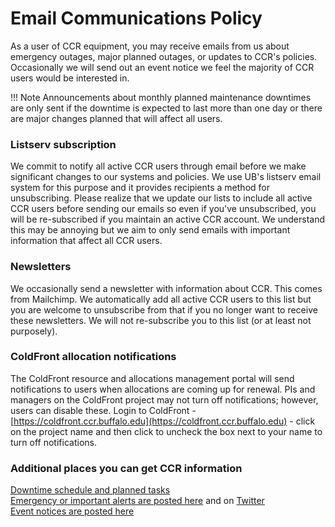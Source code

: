 # Email Communications Policy

As a user of CCR equipment, you may receive emails from us about emergency outages, major planned outages, or updates to CCR's policies.  Occasionally we will send out an event notice we feel the majority of CCR users would be interested in.  

!!! Note
    Announcements about monthly planned maintenance downtimes are only sent if the downtime is expected to last more than one day or there are major changes planned that will affect all users.

### Listserv subscription  
We commit to notify all active CCR users through email before we make significant changes to our systems and policies.  We use UB's listserv email system for this purpose and it provides recipients a method for unsubscribing.  Please realize that we update our lists to include all active CCR users before sending our emails so even if you've unsubscribed, you will be re-subscribed if you maintain an active CCR account.  We understand this may be annoying but we aim to only send emails with important information that affect all CCR users.  

### Newsletters  
We occasionally send a newsletter with information about CCR.  This comes from Mailchimp.  We automatically add all active CCR users to this list but you are welcome to unsubscribe from that if you no longer want to receive these newsletters.  We will not re-subscribe you to this list (or at least not purposely).  

### ColdFront allocation notifications  
The ColdFront resource and allocations management portal will send notifications to users when allocations are coming up for renewal.  PIs and managers on the ColdFront project may not turn off notifications; however, users can disable these.  Login to ColdFront - [https://coldfront.ccr.buffalo.edu](https://coldfront.ccr.buffalo.edu) - click on the project name and then click to uncheck the box next to your name to turn off notifications.   

### Additional places you can get CCR information
[Downtime schedule and planned tasks](https://ubccr.freshdesk.com/support/discussions/forums/5000296650)  
[Emergency or important alerts are posted here](https://ubccr.freshdesk.com/support/discussions/forums/5000120071) and on [Twitter](https://twitter.com/UBCCR)  
[Event notices are posted here](https://ubccr.freshdesk.com/support/discussions/forums/13000000490)  

